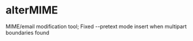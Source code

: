 # alterMIME
MIME/email modification tool;
Fixed --pretext mode insert when multipart boundaries found

